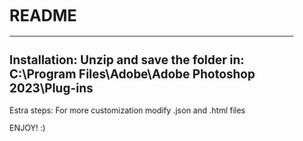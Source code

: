 # README
---------------
Installation: 
Unzip and save the folder in: C:\Program Files\Adobe\Adobe Photoshop 2023\Plug-ins
---------------
Estra steps:
For more customization modify .json and .html files

ENJOY! :)
